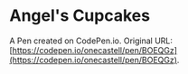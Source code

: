 # Angel's Cupcakes

A Pen created on CodePen.io. Original URL: [https://codepen.io/onecastell/pen/BOEQGz](https://codepen.io/onecastell/pen/BOEQGz).



